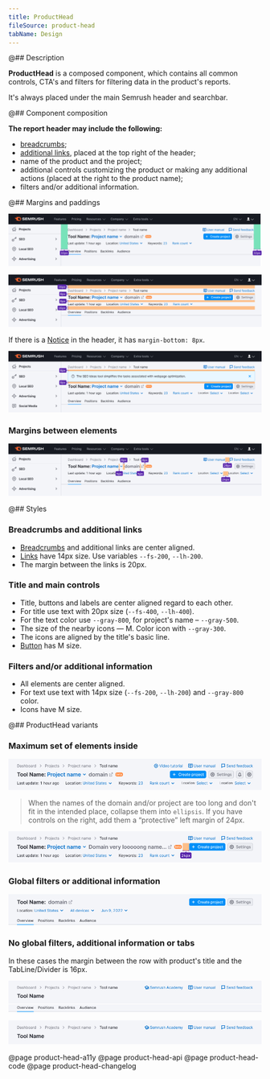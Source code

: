 ```yaml
---
title: ProductHead
fileSource: product-head
tabName: Design
---
```


@## Description

**ProductHead** is a composed component, which contains all common controls, CTA's and filters for filtering data in the product's reports.

It's always placed under the main Semrush header and searchbar.

@## Component composition

**The report header may include the following:**

- [breadcrumbs](/components/breadcrumbs/);
- [additional links](/patterns/links-order), placed at the top right of the header;
- name of the product and the project;
- additional controls customizing the product or making any additional actions (placed at the right to the product name);
- filters and/or additional information.

@## Margins and paddings

![product-head paddings](static/padding-left-right.png)

![product-head margins](static/margins.png)

If there is a [Notice](/components/notice/) in the header, it has `margin-bottom: 8px`.

![product-head notice-margins](static/notice-margins.png)

### Margins between elements

![product-head element sizes](static/elements-margins.png)

@## Styles

### Breadcrumbs and additional links

- [Breadcrumbs](/components/breadcrumbs/) and additional links are center aligned.
- [Links](/components/link/) have 14px size. Use variables `--fs-200`, `--lh-200`.
- The margin between the links is 20px.

### Title and main controls

- Title, buttons and labels are center aligned regard to each other.
- For title use text with 20px size (`--fs-400`, `--lh-400`).
- For the text color use `--gray-800`, for project's name – `--gray-500`.
- The size of the nearby icons — M. Color icon with `--gray-300`.
- The icons are aligned by the title's basic line.
- [Button](/components/button/) has M size.

### Filters and/or additional information

- All elements are center aligned.
- For text use text with 14px size (`--fs-200`, `--lh-200`) and `--gray-800` color.
- Icons have M size.

@## ProductHead variants

### Maximum set of elements inside

![max element product-head](static/max-info.png)

> When the names of the domain and/or project are too long and don't fit in the intended place, collapse them into `ellipsis`. If you have controls on the right, add them a “protective” left margin of 24px.

![title in ellipsis and controls margin](static/ellipsis-and-margin.png)

### Global filters or additional information

![short product-head](static/short-info.png)

### No global filters, additional information or tabs

In these cases the margin between the row with product's title and the TabLine/Divider is 16px.

![product-head without filters](static/without-filters.png)

![product-head without filters](static/min-info.png)

@page product-head-a11y
@page product-head-api
@page product-head-code
@page product-head-changelog
